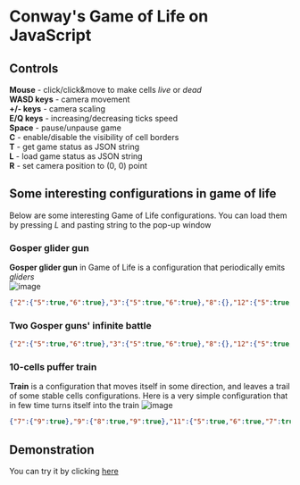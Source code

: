 # Conway's Game of Life on JavaScript  
## Controls  
**Mouse** - click/click&move to make cells *live* or *dead*  
**WASD keys** - camera movement  
**+/- keys** - camera scaling  
**E/Q keys** - increasing/decreasing ticks speed  
**Space** - pause/unpause game  
**C** - enable/disable the visibility of cell borders  
**T** - get game status as JSON string  
**L** - load game status as JSON string  
**R** - set camera position to (0, 0) point  
## Some interesting configurations in game of life  
Below are some interesting Game of Life configurations. You can load them by pressing *L* and pasting string to the pop-up window  
### Gosper glider gun  
**Gosper glider gun** in Game of Life is a configuration that periodically emits *gliders*  
![image](https://user-images.githubusercontent.com/88852731/160848040-9aa3e6ce-d27b-43d5-83aa-42167b2949e2.png)  
```JSON
{"2":{"5":true,"6":true},"3":{"5":true,"6":true},"8":{},"12":{"5":true,"6":true,"7":true},"13":{"4":true,"8":true},"14":{"3":true,"9":true},"15":{"3":true,"9":true},"16":{"6":true},"17":{"4":true,"8":true},"18":{"5":true,"6":true,"7":true},"19":{"6":true},"22":{"3":true,"4":true,"5":true},"23":{"3":true,"4":true,"5":true},"24":{"2":true,"6":true},"26":{"1":true,"2":true,"6":true,"7":true},"36":{"3":true,"4":true},"37":{"3":true,"4":true}}
```
### Two Gosper guns' infinite battle
```JSON
{"2":{"5":true,"6":true},"3":{"5":true,"6":true},"8":{},"12":{"5":true,"6":true,"7":true},"13":{"4":true,"8":true},"14":{"3":true,"9":true},"15":{"3":true,"9":true},"16":{"6":true},"17":{"4":true,"8":true},"18":{"5":true,"6":true,"7":true},"19":{"6":true},"22":{"3":true,"4":true,"5":true},"23":{"3":true,"4":true,"5":true},"24":{"2":true,"6":true},"26":{"1":true,"2":true,"6":true,"7":true},"27":{},"28":{},"29":{},"30":{},"31":{},"32":{},"33":{},"34":{},"35":{},"36":{"3":true,"4":true},"37":{"3":true,"4":true},"44":{"47":true,"48":true},"45":{"47":true,"48":true},"55":{"44":true,"45":true,"49":true,"50":true},"57":{"45":true,"49":true},"58":{"46":true,"47":true,"48":true},"59":{"46":true,"47":true,"48":true},"62":{"45":true},"63":{"44":true,"45":true,"46":true},"64":{"43":true,"47":true},"65":{"45":true},"66":{"42":true,"48":true},"67":{"42":true,"48":true},"68":{"43":true,"47":true},"69":{"44":true,"45":true,"46":true},"78":{"45":true,"46":true},"79":{"45":true,"46":true}}
```
### 10-cells puffer train
**Train** is a configuration that moves itself in some direction, and leaves a trail of some stable cells configurations. Here is a very simple configuration that in few time turns itself into the train
![image](https://user-images.githubusercontent.com/88852731/160854673-3e884408-98b1-4877-be06-0d013db3afc1.png)
```JSON
{"7":{"9":true},"9":{"8":true,"9":true},"11":{"5":true,"6":true,"7":true},"13":{"4":true,"5":true,"6":true},"14":{"5":true}}
```
## Demonstration  
You can try it by clicking [here](https://vishota.github.io/life/)
